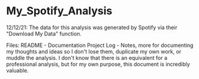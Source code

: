 # My_Spotify_Analysis

12/12/21:
The data for this analysis was generated by Spotify via their "Download My Data" function.

Files:
README - Documentation
Project Log - Notes, more for documenting my thoughts and ideas so I don't lose them, duplicate my own work, or muddle the analysis. I don't know that there is an equivalent 
for a professional analysis, but for my own purpose, this document is incredibly valuable. 
